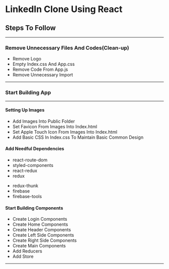 # LinkedIn Clone Using React

## Steps To Follow

---

### Remove Unnecessary Files And Codes(Clean-up)

- Remove Logo
- Empty Index.css And App.css
- Remove Code From App.js
- Remove Unnecessary Import

---

### Start Building App

---

#### Setting Up Images

- Add Images Into Public Folder
- Set Favicon From Images Into Index.html
- Set Apple Touch Icon From Images Into Index.html
- Add Basic CSS In Index.css To Maintain Basic Common Design

#### Add Needful Dependencies

- react-route-dom
- styled-components
- react-redux
- redux

* redux-thunk
* firebase
* firebase-tools

#### Start Building Components

- Create Login Components
- Create Home Components
- Create Header Components
- Create Left Side Components
- Create Right Side Components
- Create Main Components
- Add Reducers
- Add Store

---
